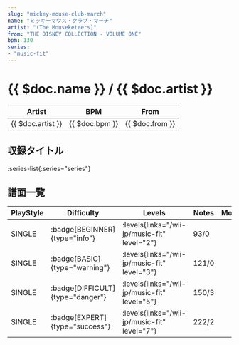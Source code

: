 ```yaml
---
slug: "mickey-mouse-club-march"
name: "ミッキーマウス・クラブ・マーチ"
artist: "(The Mouseketeers)"
from: "THE DISNEY COLLECTION - VOLUME ONE"
bpm: 130
series:
- "music-fit"
---
```


# {{ $doc.name }} / {{ $doc.artist }}

|Artist|BPM|From|
|------|---|----|
|{{ $doc.artist }}|{{ $doc.bpm }}|{{ $doc.from }}|

## 収録タイトル

:series-list{:series="series"}

## 譜面一覧

|PlayStyle|Difficulty|Levels|Notes|Movie|
|---------|----------|------|-----|-----|
|SINGLE| :badge[BEGINNER]{type="info"}|<div class="field is-grouped is-grouped-multiline"> :levels{links="/wii-jp/music-fit" level="2"}</div>|93/0||
|SINGLE| :badge[BASIC]{type="warning"}|<div class="field is-grouped is-grouped-multiline"> :levels{links="/wii-jp/music-fit" level="3"}</div>|121/0||
|SINGLE| :badge[DIFFICULT]{type="danger"}|<div class="field is-grouped is-grouped-multiline"> :levels{links="/wii-jp/music-fit" level="5"}</div>|150/3||
|SINGLE| :badge[EXPERT]{type="success"}|<div class="field is-grouped is-grouped-multiline"> :levels{links="/wii-jp/music-fit" level="7"}</div>|222/2||
